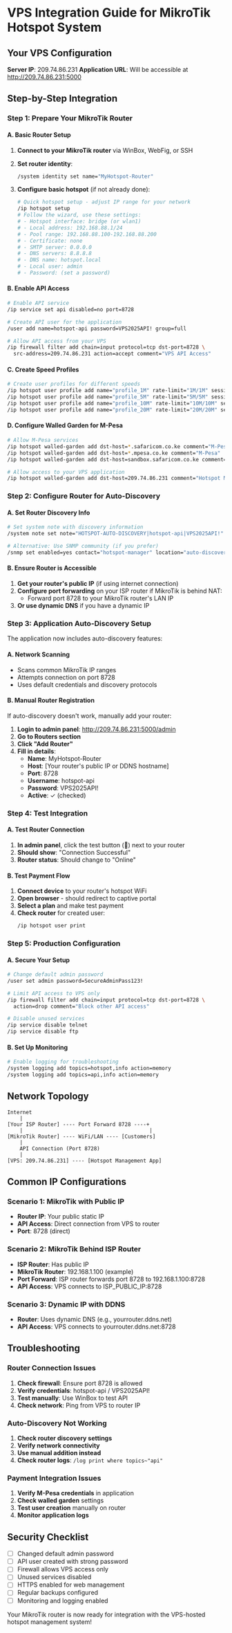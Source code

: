 # VPS Integration Guide for MikroTik Hotspot System

## Your VPS Configuration

**Server IP**: 209.74.86.231
**Application URL**: Will be accessible at http://209.74.86.231:5000

## Step-by-Step Integration

### Step 1: Prepare Your MikroTik Router

#### A. Basic Router Setup
1. **Connect to your MikroTik router** via WinBox, WebFig, or SSH
2. **Set router identity**:
   ```bash
   /system identity set name="MyHotspot-Router"
   ```

3. **Configure basic hotspot** (if not already done):
   ```bash
   # Quick hotspot setup - adjust IP range for your network
   /ip hotspot setup
   # Follow the wizard, use these settings:
   # - Hotspot interface: bridge (or wlan1)
   # - Local address: 192.168.88.1/24
   # - Pool range: 192.168.88.100-192.168.88.200
   # - Certificate: none
   # - SMTP server: 0.0.0.0
   # - DNS servers: 8.8.8.8
   # - DNS name: hotspot.local
   # - Local user: admin
   # - Password: (set a password)
   ```

#### B. Enable API Access
```bash
# Enable API service
/ip service set api disabled=no port=8728

# Create API user for the application
/user add name=hotspot-api password=VPS2025API! group=full

# Allow API access from your VPS
/ip firewall filter add chain=input protocol=tcp dst-port=8728 \
  src-address=209.74.86.231 action=accept comment="VPS API Access"
```

#### C. Create Speed Profiles
```bash
# Create user profiles for different speeds
/ip hotspot user profile add name="profile_1M" rate-limit="1M/1M" session-timeout=00:00:00
/ip hotspot user profile add name="profile_5M" rate-limit="5M/5M" session-timeout=00:00:00  
/ip hotspot user profile add name="profile_10M" rate-limit="10M/10M" session-timeout=00:00:00
/ip hotspot user profile add name="profile_20M" rate-limit="20M/20M" session-timeout=00:00:00
```

#### D. Configure Walled Garden for M-Pesa
```bash
# Allow M-Pesa services
/ip hotspot walled-garden add dst-host=*.safaricom.co.ke comment="M-Pesa"
/ip hotspot walled-garden add dst-host=*.mpesa.co.ke comment="M-Pesa"
/ip hotspot walled-garden add dst-host=sandbox.safaricom.co.ke comment="M-Pesa Sandbox"

# Allow access to your VPS application
/ip hotspot walled-garden add dst-host=209.74.86.231 comment="Hotspot Management"
```

### Step 2: Configure Router for Auto-Discovery

#### A. Set Router Discovery Info
```bash
# Set system note with discovery information
/system note set note="HOTSPOT-AUTO-DISCOVERY|hotspot-api|VPS2025API!"

# Alternative: Use SNMP community (if you prefer)
/snmp set enabled=yes contact="hotspot-manager" location="auto-discovery"
```

#### B. Ensure Router is Accessible
1. **Get your router's public IP** (if using internet connection)
2. **Configure port forwarding** on your ISP router if MikroTik is behind NAT:
   - Forward port 8728 to your MikroTik router's LAN IP
3. **Or use dynamic DNS** if you have a dynamic IP

### Step 3: Application Auto-Discovery Setup

The application now includes auto-discovery features:

#### A. Network Scanning
- Scans common MikroTik IP ranges
- Attempts connection on port 8728
- Uses default credentials and discovery protocols

#### B. Manual Router Registration
If auto-discovery doesn't work, manually add your router:

1. **Login to admin panel**: http://209.74.86.231:5000/admin
2. **Go to Routers section**
3. **Click "Add Router"**
4. **Fill in details**:
   - **Name**: MyHotspot-Router
   - **Host**: [Your router's public IP or DDNS hostname]
   - **Port**: 8728
   - **Username**: hotspot-api
   - **Password**: VPS2025API!
   - **Active**: ✓ (checked)

### Step 4: Test Integration

#### A. Test Router Connection
1. **In admin panel**, click the test button (🧪) next to your router
2. **Should show**: "Connection Successful"
3. **Router status**: Should change to "Online"

#### B. Test Payment Flow
1. **Connect device** to your router's hotspot WiFi
2. **Open browser** - should redirect to captive portal
3. **Select a plan** and make test payment
4. **Check router** for created user:
   ```bash
   /ip hotspot user print
   ```

### Step 5: Production Configuration

#### A. Secure Your Setup
```bash
# Change default admin password
/user set admin password=SecureAdminPass123!

# Limit API access to VPS only
/ip firewall filter add chain=input protocol=tcp dst-port=8728 \
  action=drop comment="Block other API access"

# Disable unused services
/ip service disable telnet
/ip service disable ftp
```

#### B. Set Up Monitoring
```bash
# Enable logging for troubleshooting
/system logging add topics=hotspot,info action=memory
/system logging add topics=api,info action=memory
```

## Network Topology

```
Internet
    |
[Your ISP Router] ---- Port Forward 8728 ----+
    |                                         |
[MikroTik Router] ---- WiFi/LAN ---- [Customers]
    |
    API Connection (Port 8728)
    |
[VPS: 209.74.86.231] ---- [Hotspot Management App]
```

## Common IP Configurations

### Scenario 1: MikroTik with Public IP
- **Router IP**: Your public static IP
- **API Access**: Direct connection from VPS to router
- **Port**: 8728 (direct)

### Scenario 2: MikroTik Behind ISP Router
- **ISP Router**: Has public IP
- **MikroTik Router**: 192.168.1.100 (example)
- **Port Forward**: ISP router forwards port 8728 to 192.168.1.100:8728
- **API Access**: VPS connects to ISP_PUBLIC_IP:8728

### Scenario 3: Dynamic IP with DDNS
- **Router**: Uses dynamic DNS (e.g., yourrouter.ddns.net)
- **API Access**: VPS connects to yourrouter.ddns.net:8728

## Troubleshooting

### Router Connection Issues
1. **Check firewall**: Ensure port 8728 is allowed
2. **Verify credentials**: hotspot-api / VPS2025API!
3. **Test manually**: Use WinBox to test API
4. **Check network**: Ping from VPS to router IP

### Auto-Discovery Not Working
1. **Check router discovery settings**
2. **Verify network connectivity**
3. **Use manual addition instead**
4. **Check router logs**: `/log print where topics~"api"`

### Payment Integration Issues
1. **Verify M-Pesa credentials** in application
2. **Check walled garden** settings
3. **Test user creation** manually on router
4. **Monitor application logs**

## Security Checklist

- [ ] Changed default admin password
- [ ] API user created with strong password
- [ ] Firewall allows VPS access only
- [ ] Unused services disabled
- [ ] HTTPS enabled for web management
- [ ] Regular backups configured
- [ ] Monitoring and logging enabled

Your MikroTik router is now ready for integration with the VPS-hosted hotspot management system!